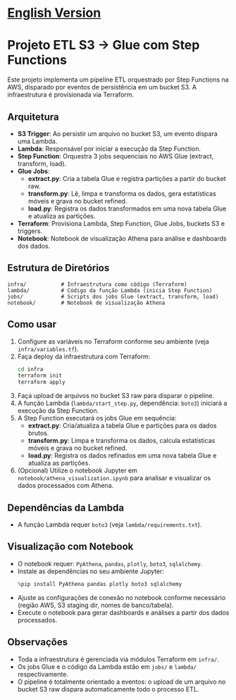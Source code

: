 # [English Version](README.md)

# Projeto ETL S3 → Glue com Step Functions

Este projeto implementa um pipeline ETL orquestrado por Step Functions na AWS, disparado por eventos de persistência em um bucket S3. A infraestrutura é provisionada via Terraform.

## Arquitetura

- **S3 Trigger**: Ao persistir um arquivo no bucket S3, um evento dispara uma Lambda.
- **Lambda**: Responsável por iniciar a execução da Step Function.
- **Step Function**: Orquestra 3 jobs sequenciais no AWS Glue (extract, transform, load).
- **Glue Jobs**:
  - **extract.py**: Cria a tabela Glue e registra partições a partir do bucket raw.
  - **transform.py**: Lê, limpa e transforma os dados, gera estatísticas móveis e grava no bucket refined.
  - **load.py**: Registra os dados transformados em uma nova tabela Glue e atualiza as partições.
- **Terraform**: Provisiona Lambda, Step Function, Glue Jobs, buckets S3 e triggers.
- **Notebook**: Notebook de visualização Athena para análise e dashboards dos dados.

## Estrutura de Diretórios

```
infra/           # Infraestrutura como código (Terraform)
lambda/          # Código da função Lambda (inicia Step Function)
jobs/            # Scripts dos jobs Glue (extract, transform, load)
notebook/        # Notebook de visualização Athena
```

## Como usar

1. Configure as variáveis no Terraform conforme seu ambiente (veja `infra/variables.tf`).
2. Faça deploy da infraestrutura com Terraform:
   ```sh
   cd infra
   terraform init
   terraform apply
   ```
3. Faça upload de arquivos no bucket S3 raw para disparar o pipeline.
4. A função Lambda (`lambda/start_step.py`, dependência: `boto3`) iniciará a execução da Step Function.
5. A Step Function executará os jobs Glue em sequência:
   - **extract.py**: Cria/atualiza a tabela Glue e partições para os dados brutos.
   - **transform.py**: Limpa e transforma os dados, calcula estatísticas móveis e grava no bucket refined.
   - **load.py**: Registra os dados refinados em uma nova tabela Glue e atualiza as partições.
6. (Opcional) Utilize o notebook Jupyter em `notebook/athena_visualization.ipynb` para analisar e visualizar os dados processados com Athena.

## Dependências da Lambda

- A função Lambda requer `boto3` (veja `lambda/requirements.txt`).

## Visualização com Notebook

- O notebook requer: `PyAthena`, `pandas`, `plotly`, `boto3`, `sqlalchemy`.
- Instale as dependências no seu ambiente Jupyter:
  ```python
  %pip install PyAthena pandas plotly boto3 sqlalchemy
  ```
- Ajuste as configurações de conexão no notebook conforme necessário (região AWS, S3 staging dir, nomes de banco/tabela).
- Execute o notebook para gerar dashboards e análises a partir dos dados processados.

## Observações

- Toda a infraestrutura é gerenciada via módulos Terraform em `infra/`.
- Os jobs Glue e o código da Lambda estão em `jobs/` e `lambda/` respectivamente.
- O pipeline é totalmente orientado a eventos: o upload de um arquivo no bucket S3 raw dispara automaticamente todo o processo ETL. 